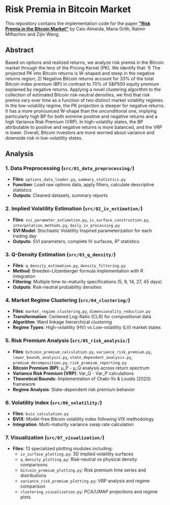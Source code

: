 # Risk Premia in Bitcoin Market
This repository contains the implementation code for the paper [**"Risk Premia in the Bitcoin Market"**](https://arxiv.org/abs/2410.15195) by Caio Almeida, Maria Grith, Ratmir Miftachov and Zijin Wang.

## Abstract
Based on options and realized returns, we analyze risk premia in the Bitcoin market through the lens of the Pricing Kernel (PK). We identify that: 1) The projected PK into Bitcoin returns is W-shaped and steep in the negative returns region; 2) Negative Bitcoin returns account for 33% of the total Bitcoin index premium (BP) in contrast to 70% of S&P500 equity premium explained by negative returns. Applying a novel clustering algorithm to the collection of estimated Bitcoin risk-neutral densities, we find that risk premia vary over time as a function of two distinct market volatility regimes. In the low-volatility regime, the PK projection is steeper for negative returns. It has a more pronounced W-shape than the unconditional one, implying particularly high BP for both extreme positive and negative returns and a high Variance Risk Premium (VRP). In high-volatility states, the BP attributable to positive and negative returns is more balanced, and the VRP is lower. Overall, Bitcoin investors are more worried about variance and downside risk in low-volatility states.


## Analysis 

### 1. **Data Preprocessing** (`src/01_data_preprocessing/`)
- **Files**: `options_data_loader.py`, `summary_statistics.py`
- **Function**: Load raw options data, apply filters, calculate descriptive statistics
- **Outputs**: Cleaned datasets, summary reports

### 2. **Implied Volatility Estimation** (`src/02_iv_estimation/`)
- **Files**: `svi_parameter_estimation.py`, `iv_surface_construction.py`, `interpolation_methods.py`, `daily_iv_processing.py`
- **SVI Model**: Stochastic Volatility Inspired parameterization for each trading day
- **Outputs**: SVI parameters, complete IV surfaces, R² statistics

### 3. **Q-Density Estimation** (`src/03_q_density/`)
- **Files**: `q_density_estimation.py`, `density_filtering.py`  
- **Method**: Breeden-Litzenberger formula implementation with R integration
- **Filtering**: Multiple time-to-maturity specifications (5, 9, 14, 27, 45 days)
- **Outputs**: Risk-neutral probability densities

### 4. **Market Regime Clustering** (`src/04_clustering/`)
- **Files**: `market_regime_clustering.py`, `dimensionality_reduction.py`
- **Transformation**: Centered Log-Ratio (CLR) for compositional data
- **Algorithm**: Ward linkage hierarchical clustering 
- **Regime Types**: High-volatility (HV) vs Low-volatility (LV) market states

### 5. **Risk Premium Analysis** (`src/05_risk_analysis/`)
- **Files**: `bitcoin_premium_calculation.py`, `variance_risk_premium.py`, `lower_bounds_analysis.py`, `state_dependent_analysis.py`, `premium_decomposition.py`, `risk_premium_reporting.py`
- **Bitcoin Premium (BP)**: μ_P - μ_Q analysis across return spectrum
- **Variance Risk Premium (VRP)**: Var_Q - Var_P calculations
- **Theoretical Bounds**: Implementation of Chabi-Yo & Loudis (2020) framework
- **Regime Analysis**: State-dependent risk premium behavior

### 6. **Volatility Index** (`src/06_volatility/`)
- **Files**: `bvix_calculation.py`
- **BVIX**: Model-free Bitcoin volatility index following VIX methodology
- **Integration**: Multi-maturity variance swap rate calculation

### 7. **Visualization** (`src/07_visualization/`)
- **Files**: 13 specialized plotting modules including:
  - `iv_surface_plotting.py`: 3D implied volatility surfaces
  - `q_density_plotting.py`: Risk-neutral vs physical density comparisons  
  - `bitcoin_premium_plotting.py`: Risk premium time series and distributions
  - `variance_risk_premium_plotting.py`: VRP analysis and regime comparison
  - `clustering_visualization.py`: PCA/UMAP projections and regime plots


